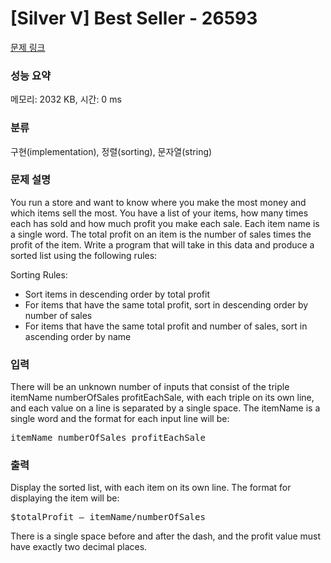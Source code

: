 # [Silver V] Best Seller - 26593 

[문제 링크](https://www.acmicpc.net/problem/26593) 

### 성능 요약

메모리: 2032 KB, 시간: 0 ms

### 분류

구현(implementation), 정렬(sorting), 문자열(string)

### 문제 설명

<p>You run a store and want to know where you make the most money and which items sell the most. You have a list of your items, how many times each has sold and how much profit you make each sale. Each item name is a single word. The total profit on an item is the number of sales times the profit of the item. Write a program that will take in this data and produce a sorted list using the following rules:</p>

<p>Sorting Rules:</p>

<ul>
	<li>Sort items in descending order by total profit</li>
	<li>For items that have the same total profit, sort in descending order by number of sales</li>
	<li>For items that have the same total profit and number of sales, sort in ascending order by name</li>
</ul>

### 입력 

 <p>There will be an unknown number of inputs that consist of the triple itemName numberOfSales profitEachSale, with each triple on its own line, and each value on a line is separated by a single space. The itemName is a single word and the format for each input line will be:</p>

<pre>itemName numberOfSales profitEachSale</pre>

### 출력 

 <p>Display the sorted list, with each item on its own line. The format for displaying the item will be:</p>

<pre>$totalProfit – itemName/numberOfSales</pre>

<p>There is a single space before and after the dash, and the profit value must have exactly two decimal places.</p>

